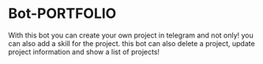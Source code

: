 # Bot-PORTFOLIO
With this bot you can create your own project in telegram and not only! you can also add a skill for the project. this bot can also delete a project, update project information and show a list of projects!
